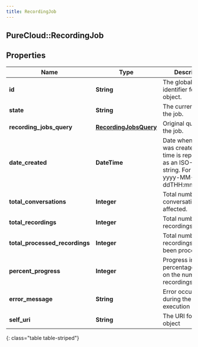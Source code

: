 ```yaml
---
title: RecordingJob
---
```

## PureCloud::RecordingJob

## Properties

|Name | Type | Description | Notes|
|------------ | ------------- | ------------- | -------------|
| **id** | **String** | The globally unique identifier for the object. | [optional] |
| **state** | **String** | The current state of the job. | |
| **recording_jobs_query** | [**RecordingJobsQuery**](RecordingJobsQuery.html) | Original query of the job. | [optional] |
| **date_created** | **DateTime** | Date when the job was created. Date time is represented as an ISO-8601 string. For example: yyyy-MM-ddTHH:mm:ss.SSSZ | [optional] |
| **total_conversations** | **Integer** | Total number of conversations affected. | [optional] |
| **total_recordings** | **Integer** | Total number of recordings affected. | [optional] |
| **total_processed_recordings** | **Integer** | Total number of recordings have been processed. | [optional] |
| **percent_progress** | **Integer** | Progress in percentage based on the number of recordings | [optional] |
| **error_message** | **String** | Error occurred during the job execution | [optional] |
| **self_uri** | **String** | The URI for this object | [optional] |
{: class="table table-striped"}


